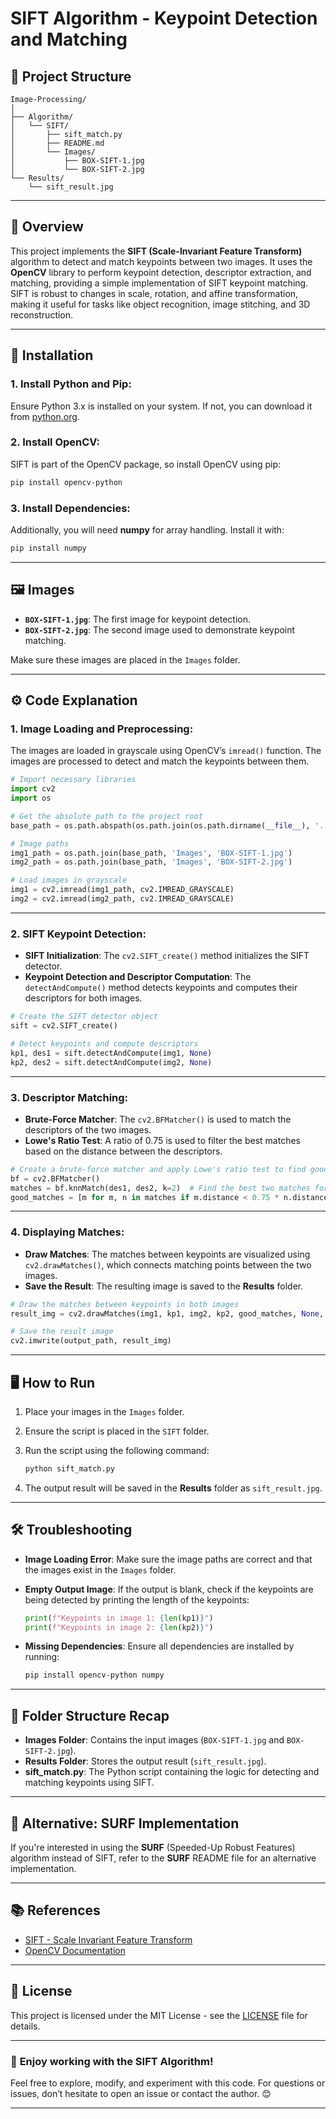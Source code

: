 # SIFT Algorithm - Keypoint Detection and Matching

## 📁 Project Structure

```
Image-Processing/
│
├── Algorithm/
│   └── SIFT/
│       ├── sift_match.py
│       ├── README.md
│       └── Images/
│           ├── BOX-SIFT-1.jpg
│           └── BOX-SIFT-2.jpg
└── Results/
    └── sift_result.jpg
```

---

## 📝 Overview

This project implements the **SIFT (Scale-Invariant Feature Transform)** algorithm to detect and match keypoints between two images. It uses the **OpenCV** library to perform keypoint detection, descriptor extraction, and matching, providing a simple implementation of SIFT keypoint matching. SIFT is robust to changes in scale, rotation, and affine transformation, making it useful for tasks like object recognition, image stitching, and 3D reconstruction.

---

## 🔧 Installation

### 1. **Install Python and Pip:**

Ensure Python 3.x is installed on your system. If not, you can download it from [python.org](https://www.python.org/downloads/).

### 2. **Install OpenCV:**

SIFT is part of the OpenCV package, so install OpenCV using pip:

```bash
pip install opencv-python
```

### 3. **Install Dependencies:**

Additionally, you will need **numpy** for array handling. Install it with:

```bash
pip install numpy
```

---

## 🖼️ Images

- **`BOX-SIFT-1.jpg`**: The first image for keypoint detection.
- **`BOX-SIFT-2.jpg`**: The second image used to demonstrate keypoint matching.

Make sure these images are placed in the `Images` folder.

---

## ⚙️ Code Explanation

### 1. **Image Loading and Preprocessing:**

The images are loaded in grayscale using OpenCV’s `imread()` function. The images are processed to detect and match the keypoints between them.

```python
# Import necessary libraries
import cv2
import os

# Get the absolute path to the project root
base_path = os.path.abspath(os.path.join(os.path.dirname(__file__), '../../'))

# Image paths
img1_path = os.path.join(base_path, 'Images', 'BOX-SIFT-1.jpg')
img2_path = os.path.join(base_path, 'Images', 'BOX-SIFT-2.jpg')

# Load images in grayscale
img1 = cv2.imread(img1_path, cv2.IMREAD_GRAYSCALE)
img2 = cv2.imread(img2_path, cv2.IMREAD_GRAYSCALE)
```

---

### 2. **SIFT Keypoint Detection:**

- **SIFT Initialization**: The `cv2.SIFT_create()` method initializes the SIFT detector.
- **Keypoint Detection and Descriptor Computation**: The `detectAndCompute()` method detects keypoints and computes their descriptors for both images.

```python
# Create the SIFT detector object
sift = cv2.SIFT_create()

# Detect keypoints and compute descriptors
kp1, des1 = sift.detectAndCompute(img1, None)
kp2, des2 = sift.detectAndCompute(img2, None)
```

---

### 3. **Descriptor Matching:**

- **Brute-Force Matcher**: The `cv2.BFMatcher()` is used to match the descriptors of the two images.
- **Lowe's Ratio Test**: A ratio of 0.75 is used to filter the best matches based on the distance between the descriptors.

```python
# Create a brute-force matcher and apply Lowe's ratio test to find good matches
bf = cv2.BFMatcher()
matches = bf.knnMatch(des1, des2, k=2)  # Find the best two matches for each descriptor
good_matches = [m for m, n in matches if m.distance < 0.75 * n.distance]  # Lowe's ratio test
```

---

### 4. **Displaying Matches:**

- **Draw Matches**: The matches between keypoints are visualized using `cv2.drawMatches()`, which connects matching points between the two images.
- **Save the Result**: The resulting image is saved to the **Results** folder.

```python
# Draw the matches between keypoints in both images
result_img = cv2.drawMatches(img1, kp1, img2, kp2, good_matches, None, flags=cv2.DrawMatchesFlags_NOT_DRAW_SINGLE_POINTS)

# Save the result image
cv2.imwrite(output_path, result_img)
```

---

## 🖥️ **How to Run**

1. Place your images in the `Images` folder.
2. Ensure the script is placed in the `SIFT` folder.
3. Run the script using the following command:

   ```bash
   python sift_match.py
   ```

4. The output result will be saved in the **Results** folder as `sift_result.jpg`.

---

## 🛠️ **Troubleshooting**

- **Image Loading Error**: Make sure the image paths are correct and that the images exist in the `Images` folder.
- **Empty Output Image**: If the output is blank, check if the keypoints are being detected by printing the length of the keypoints:

  ```python
  print(f"Keypoints in image 1: {len(kp1)}")
  print(f"Keypoints in image 2: {len(kp2)}")
  ```

- **Missing Dependencies**: Ensure all dependencies are installed by running:

  ```bash
  pip install opencv-python numpy
  ```

---

## 📂 **Folder Structure Recap**

- **Images Folder**: Contains the input images (`BOX-SIFT-1.jpg` and `BOX-SIFT-2.jpg`).
- **Results Folder**: Stores the output result (`sift_result.jpg`).
- **sift_match.py**: The Python script containing the logic for detecting and matching keypoints using SIFT.

---

## 🔄 **Alternative: SURF Implementation**

If you're interested in using the **SURF** (Speeded-Up Robust Features) algorithm instead of SIFT, refer to the **SURF** README file for an alternative implementation.

---

## 📚 **References**

- [SIFT - Scale Invariant Feature Transform](https://docs.opencv.org/4.x/da/df5/tutorial_py_sift_intro.html)
- [OpenCV Documentation](https://docs.opencv.org/)

---

## 📜 **License**

This project is licensed under the MIT License - see the [LICENSE](LICENSE) file for details.

---

### 🎉 **Enjoy working with the SIFT Algorithm!**

Feel free to explore, modify, and experiment with this code. For questions or issues, don’t hesitate to open an issue or contact the author. 😊

---
